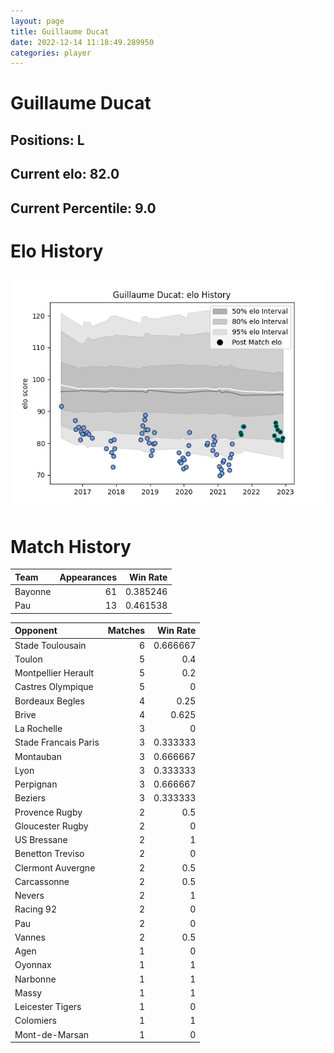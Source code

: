 ```yaml
---  
layout: page  
title: Guillaume Ducat  
date: 2022-12-14 11:18:49.289950  
categories: player  
---
```

# Guillaume Ducat

## Positions: L

## Current elo: 82.0

## Current Percentile: 9.0

# Elo History


![elo history](history_GuillaumeDucat.png)
# Match History


| Team    |   Appearances |   Win Rate |
|:--------|--------------:|-----------:|
| Bayonne |            61 |   0.385246 |
| Pau     |            13 |   0.461538 |

| Opponent             |   Matches |   Win Rate |
|:---------------------|----------:|-----------:|
| Stade Toulousain     |         6 |   0.666667 |
| Toulon               |         5 |   0.4      |
| Montpellier Herault  |         5 |   0.2      |
| Castres Olympique    |         5 |   0        |
| Bordeaux Begles      |         4 |   0.25     |
| Brive                |         4 |   0.625    |
| La Rochelle          |         3 |   0        |
| Stade Francais Paris |         3 |   0.333333 |
| Montauban            |         3 |   0.666667 |
| Lyon                 |         3 |   0.333333 |
| Perpignan            |         3 |   0.666667 |
| Beziers              |         3 |   0.333333 |
| Provence Rugby       |         2 |   0.5      |
| Gloucester Rugby     |         2 |   0        |
| US Bressane          |         2 |   1        |
| Benetton Treviso     |         2 |   0        |
| Clermont Auvergne    |         2 |   0.5      |
| Carcassonne          |         2 |   0.5      |
| Nevers               |         2 |   1        |
| Racing 92            |         2 |   0        |
| Pau                  |         2 |   0        |
| Vannes               |         2 |   0.5      |
| Agen                 |         1 |   0        |
| Oyonnax              |         1 |   1        |
| Narbonne             |         1 |   1        |
| Massy                |         1 |   1        |
| Leicester Tigers     |         1 |   0        |
| Colomiers            |         1 |   1        |
| Mont-de-Marsan       |         1 |   0        |